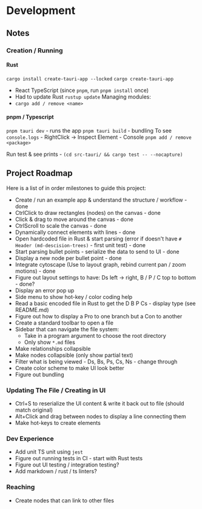 # Development 
## Notes
### Creation / Running
#### Rust
`cargo install create-tauri-app --locked`
`cargo create-tauri-app` 
* React TypeScript (since `pnpm`, run `pnpm install` once)
* Had to update Rust `rustup update`
Managing modules:
* `cargo add / remove <name>`

#### pnpm / Typescript
`pnpm tauri dev` - runs the app
`pnpm tauri build` - bundling
To see `console.logs` - RightClick -> Inspect Element - Console
`pnpm add / remove <package>`

Run test & see prints - `(cd src-tauri/ && cargo test -- --nocapture)`

## Project Roadmap
Here is a list of in order milestones to guide this project:
* Create / run an example app & understand the structure / workflow - done
* CtrlClick to draw rectangles (nodes) on the canvas  - done
* Click & drag to move around the canvas - done
* CtrlScroll to scale the canvas - done
* Dynamically connect elements with lines - done
* Open hardcoded file in Rust & start parsing (error if doesn't have `# Header (md-descision-trees)` - first unit test) - done
* Start parsing bullet points - serialize the data to send to UI - done
* Display a new node per bullet point - done
* Integrate cytoscape (Use to layout graph, rebind current pan / zoom motions) - done
* Figure out layout settings to have: Ds left -> right, B / P / C top to bottom - done?
* Display an error pop up
* Side menu to show hot-key / color coding help
* Read a basic encoded file in Rust to get the D B P Cs - display type (see README.md)
* Figure out how to display a Pro to one branch but a Con to another
* Create a standard toolbar to open a file
* Sidebar that can navigate the file system:
  * Take in a program argument to choose the root directory
  * Only show `*.md` files
* Make relationships collapsible
* Make nodes collapsible (only show partial text)
* Filter what is being viewed - Ds, Bs, Ps, Cs, Ns - change through  
* Create color scheme to make UI look better
* Figure out bundling

### Updating The File / Creating in UI
* Ctrl+S to reserialize the UI content & write it back out to file (should match original)
* Alt+Click and drag between nodes to display a line connecting them
* Make hot-keys to create elements

### Dev Experience
* Add unit TS unit using `jest`
* Figure out running tests in CI - start with Rust tests
* Figure out UI testing / integration testing?
* Add markdown / rust / ts linters?

### Reaching
* Create nodes that can link to other files

